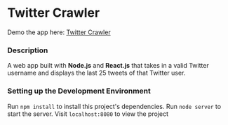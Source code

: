 # Twitter Crawler

Demo the app here: [Twitter Crawler](https://young-river-92178.herokuapp.com/ "Twitter Crawler")

### Description
A web app built with **Node.js** and **React.js** that takes in a valid Twitter username and displays the last 25 tweets of that Twitter user.

### Setting up the Development Environment
Run `npm install` to install this project's dependencies.
Run `node server` to start the server.
Visit `localhost:8080` to view the project